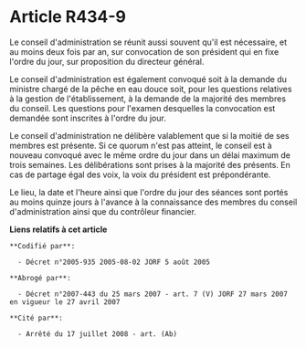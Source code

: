 # Article R434-9

Le conseil d'administration se réunit aussi souvent qu'il est nécessaire, et au moins deux fois par an, sur convocation de
son président qui en fixe l'ordre du jour, sur proposition du directeur général.

Le conseil d'administration est également convoqué soit à la demande du ministre chargé de la pêche en eau douce soit, pour
les questions relatives à la gestion de l'établissement, à la demande de la majorité des membres du conseil. Les questions
pour l'examen desquelles la convocation est demandée sont inscrites à l'ordre du jour.

Le conseil d'administration ne délibère valablement que si la moitié de ses membres est présente. Si ce quorum n'est pas
atteint, le conseil est à nouveau convoqué avec le même ordre du jour dans un délai maximum de trois semaines. Les
délibérations sont prises à la majorité des présents. En cas de partage égal des voix, la voix du président est
prépondérante.

Le lieu, la date et l'heure ainsi que l'ordre du jour des séances sont portés au moins quinze jours à l'avance à la
connaissance des membres du conseil d'administration ainsi que du contrôleur financier.

**Liens relatifs à cet article**

	**Codifié par**:

	  - Décret n°2005-935 2005-08-02 JORF 5 août 2005

	**Abrogé par**:

	  - Décret n°2007-443 du 25 mars 2007 - art. 7 (V) JORF 27 mars 2007 en vigueur le 27 avril 2007

	**Cité par**:

	  - Arrêté du 17 juillet 2008 - art. (Ab)
